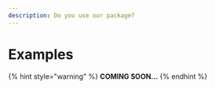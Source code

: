 ```yaml
---
description: Do you use our package?
---
```


# Examples

{% hint style="warning" %}
**COMING SOON...**
{% endhint %}
